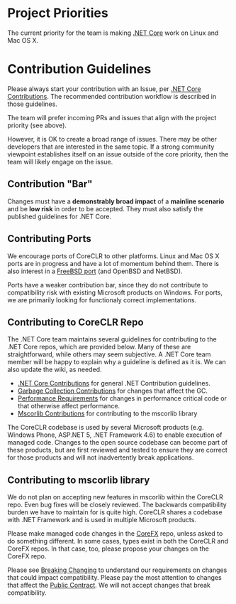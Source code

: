 Project Priorities
==================

The current priority for the team is making [.NET Core](http://blogs.msdn.com/b/dotnet/archive/2014/12/04/introducing-net-core.aspx) work on Linux and Mac OS X.

Contribution Guidelines
=======================

Please always start your contribution with an Issue, per [.NET Core Contributions](https://github.com/dotnet/corefx/wiki/Contributing). The recommended contribution workflow is described in those guidelines.

The team will prefer incoming PRs and issues that align with the project priority (see above). 

However, it is OK to create a broad range of issues. There may be other developers that are interested in the same topic. If a strong community viewpoint establishes itself on an issue outside of the core priority, then the team will likely engage on the issue.

Contribution "Bar"
------------------

Changes must have a **demonstrably broad impact** of a **mainline scenario** and be **low risk** in order to be accepted. They must also satisfy the published guidelines for .NET Core.

Contributing Ports
------------------

We encourage ports of CoreCLR to other platforms. Linux and Mac OS X ports are in progress and have a lot of momentum behind them. There is also interest in a [FreeBSD port](https://github.com/dotnet/coreclr/issues/455) (and OpenBSD and NetBSD).

Ports have a weaker contribution bar, since they do not contribute to compatibility risk with existing Microsoft products on Windows. For ports, we are primarily looking for functionaly correct implementations.

Contributing to CoreCLR Repo
----------------------------

The .NET Core team maintains several guidelines for contributing to the .NET Core repos, which are provided below. Many of these are straightforward, while others may seem  subjective. A .NET Core team member will be happy to explain why a guideline is defined as it is. We can also update the wiki, as needed.

- [.NET Core Contributions](https://github.com/dotnet/corefx/wiki/Contributing) for general .NET Contribution guidelines.
- [Garbage Collection Contributions](https://github.com/dotnet/coreclr/wiki/Garbage-Collector-Contributions) for changes that affect the GC.
- [Performance Requirements](https://github.com/dotnet/coreclr/wiki/Performance-Requirements) for changes in performance critical code or that otherwise affect performance.
- [Mscorlib Contributions](https://github.com/dotnet/coreclr/wiki/Contributing#contributing-to-mscorlib-library) for contributing to the mscorlib library

The CoreCLR codebase is used by several Microsoft products (e.g. Windows Phone, ASP.NET 5, .NET Framework 4.6) to enable execution of managed code. Changes to the open source codebase can become part of these products, but are first reviewed and tested to ensure they are correct for those products and will not inadvertently break applications.

Contributing to mscorlib library
--------------------------------

We do not plan on accepting new features in mscorlib within the CoreCLR repo. Even bug fixes will be closely reviewed. The backwards compatibility burden we have to maintain for is quite high. CoreCLR shares a codebase with .NET Framework and is used in multiple Microsoft products.

Please make managed code changes in the [CoreFX](https://github.com/dotnet/corefx) repo, unless asked to do something different. In some cases, types exist in both the CoreCLR and CoreFX repos. In that case, too, please propose your changes on the CoreFX repo.

Please see [Breaking Changing](https://github.com/dotnet/corefx/wiki/Breaking-Changes) to understand our requirements on changes that could impact compatibility. Please pay the most attention to changes that affect the [Public Contract](https://github.com/dotnet/corefx/wiki/Breaking-Changes#bucket-1-public-contract). We will not  accept changes that break compatibility.
